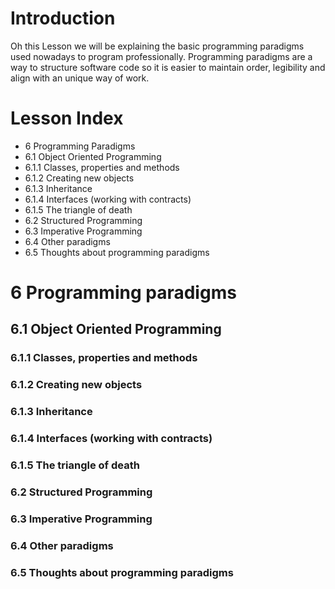 # Introduction

Oh this Lesson we will be explaining the basic programming paradigms used nowadays to program professionally. Programming paradigms are a way to structure software code so it is easier to maintain order, legibility and align with an unique way of work.

# Lesson Index

* 6 Programming Paradigms
* 6.1 Object Oriented Programming
*   6.1.1 Classes, properties and methods 
*   6.1.2 Creating new objects 
*   6.1.3 Inheritance
*   6.1.4 Interfaces (working with contracts)
*   6.1.5 The triangle of death
* 6.2 Structured Programming
* 6.3 Imperative Programming
* 6.4 Other paradigms
* 6.5 Thoughts about programming paradigms  

# 6 Programming paradigms

## 6.1 Object Oriented Programming

### 6.1.1 Classes, properties and methods 

### 6.1.2 Creating new objects 

### 6.1.3 Inheritance

### 6.1.4 Interfaces (working with contracts)

### 6.1.5 The triangle of death

### 6.2 Structured Programming

### 6.3 Imperative Programming

### 6.4 Other paradigms

### 6.5 Thoughts about programming paradigms
